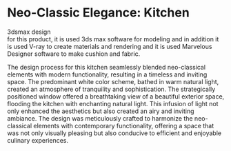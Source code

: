 # Neo-Classic Elegance: Kitchen 
3dsmax design  
for this product, it is used 3ds max software for modeling and in addition it is used V-ray to create materials and rendering and it is used Marvelous Designer software to make cushion and fabric.


The design process for this kitchen seamlessly blended neo-classical elements with modern functionality, resulting in a timeless and inviting space. The predominant white color scheme, bathed in warm natural light, created an atmosphere of tranquility and sophistication. The strategically positioned window offered a breathtaking view of a beautiful exterior space, flooding the kitchen with enchanting natural light. This infusion of light not only enhanced the aesthetics but also created an airy and inviting ambiance. The design was meticulously crafted to harmonize the neo-classical elements with contemporary functionality, offering a space that was not only visually pleasing but also conducive to efficient and enjoyable culinary experiences.
